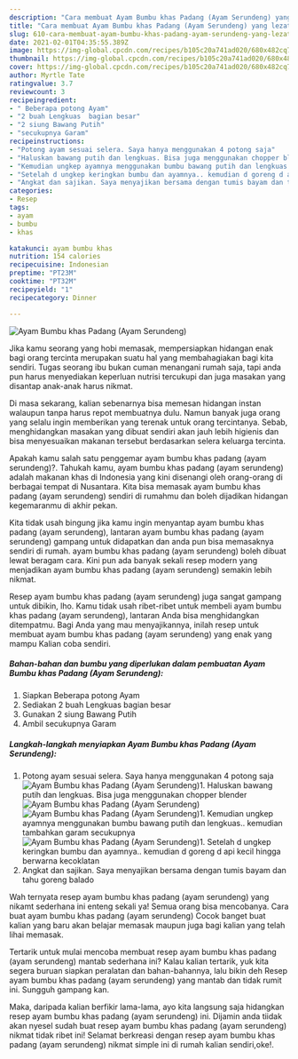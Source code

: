 ```yaml
---
description: "Cara membuat Ayam Bumbu khas Padang (Ayam Serundeng) yang lezat Untuk Jualan"
title: "Cara membuat Ayam Bumbu khas Padang (Ayam Serundeng) yang lezat Untuk Jualan"
slug: 610-cara-membuat-ayam-bumbu-khas-padang-ayam-serundeng-yang-lezat-untuk-jualan
date: 2021-02-01T04:35:55.389Z
image: https://img-global.cpcdn.com/recipes/b105c20a741ad020/680x482cq70/ayam-bumbu-khas-padang-ayam-serundeng-foto-resep-utama.jpg
thumbnail: https://img-global.cpcdn.com/recipes/b105c20a741ad020/680x482cq70/ayam-bumbu-khas-padang-ayam-serundeng-foto-resep-utama.jpg
cover: https://img-global.cpcdn.com/recipes/b105c20a741ad020/680x482cq70/ayam-bumbu-khas-padang-ayam-serundeng-foto-resep-utama.jpg
author: Myrtle Tate
ratingvalue: 3.7
reviewcount: 3
recipeingredient:
- " Beberapa potong Ayam"
- "2 buah Lengkuas  bagian besar"
- "2 siung Bawang Putih"
- "secukupnya Garam"
recipeinstructions:
- "Potong ayam sesuai selera. Saya hanya menggunakan 4 potong saja"
- "Haluskan bawang putih dan lengkuas. Bisa juga menggunakan chopper blender"
- "Kemudian ungkep ayamnya menggunakan bumbu bawang putih dan lengkuas.. kemudian tambahkan garam secukupnya"
- "Setelah d ungkep keringkan bumbu dan ayamnya.. kemudian d goreng d api kecil hingga berwarna kecoklatan"
- "Angkat dan sajikan. Saya menyajikan bersama dengan tumis bayam dan tahu goreng balado"
categories:
- Resep
tags:
- ayam
- bumbu
- khas

katakunci: ayam bumbu khas 
nutrition: 154 calories
recipecuisine: Indonesian
preptime: "PT23M"
cooktime: "PT32M"
recipeyield: "1"
recipecategory: Dinner

---
```



![Ayam Bumbu khas Padang (Ayam Serundeng)](https://img-global.cpcdn.com/recipes/b105c20a741ad020/680x482cq70/ayam-bumbu-khas-padang-ayam-serundeng-foto-resep-utama.jpg)

Jika kamu seorang yang hobi memasak, mempersiapkan hidangan enak bagi orang tercinta merupakan suatu hal yang membahagiakan bagi kita sendiri. Tugas seorang ibu bukan cuman menangani rumah saja, tapi anda pun harus menyediakan keperluan nutrisi tercukupi dan juga masakan yang disantap anak-anak harus nikmat.

Di masa  sekarang, kalian sebenarnya bisa memesan hidangan instan walaupun tanpa harus repot membuatnya dulu. Namun banyak juga orang yang selalu ingin memberikan yang terenak untuk orang tercintanya. Sebab, menghidangkan masakan yang dibuat sendiri akan jauh lebih higienis dan bisa menyesuaikan makanan tersebut berdasarkan selera keluarga tercinta. 



Apakah kamu salah satu penggemar ayam bumbu khas padang (ayam serundeng)?. Tahukah kamu, ayam bumbu khas padang (ayam serundeng) adalah makanan khas di Indonesia yang kini disenangi oleh orang-orang di berbagai tempat di Nusantara. Kita bisa memasak ayam bumbu khas padang (ayam serundeng) sendiri di rumahmu dan boleh dijadikan hidangan kegemaranmu di akhir pekan.

Kita tidak usah bingung jika kamu ingin menyantap ayam bumbu khas padang (ayam serundeng), lantaran ayam bumbu khas padang (ayam serundeng) gampang untuk didapatkan dan anda pun bisa memasaknya sendiri di rumah. ayam bumbu khas padang (ayam serundeng) boleh dibuat lewat beragam cara. Kini pun ada banyak sekali resep modern yang menjadikan ayam bumbu khas padang (ayam serundeng) semakin lebih nikmat.

Resep ayam bumbu khas padang (ayam serundeng) juga sangat gampang untuk dibikin, lho. Kamu tidak usah ribet-ribet untuk membeli ayam bumbu khas padang (ayam serundeng), lantaran Anda bisa menghidangkan ditempatmu. Bagi Anda yang mau menyajikannya, inilah resep untuk membuat ayam bumbu khas padang (ayam serundeng) yang enak yang mampu Kalian coba sendiri.

<!--inarticleads1-->

##### Bahan-bahan dan bumbu yang diperlukan dalam pembuatan Ayam Bumbu khas Padang (Ayam Serundeng):

1. Siapkan  Beberapa potong Ayam
1. Sediakan 2 buah Lengkuas  bagian besar
1. Gunakan 2 siung Bawang Putih
1. Ambil secukupnya Garam




<!--inarticleads2-->

##### Langkah-langkah menyiapkan Ayam Bumbu khas Padang (Ayam Serundeng):

1. Potong ayam sesuai selera. Saya hanya menggunakan 4 potong saja
<img src="https://img-global.cpcdn.com/steps/c114d05285de2c8a/160x128cq70/ayam-bumbu-khas-padang-ayam-serundeng-langkah-memasak-1-foto.jpg" alt="Ayam Bumbu khas Padang (Ayam Serundeng)">1. Haluskan bawang putih dan lengkuas. Bisa juga menggunakan chopper blender
<img src="https://img-global.cpcdn.com/steps/1da884083bf8027f/160x128cq70/ayam-bumbu-khas-padang-ayam-serundeng-langkah-memasak-2-foto.jpg" alt="Ayam Bumbu khas Padang (Ayam Serundeng)"><img src="https://img-global.cpcdn.com/steps/5debfe3db5cbfae5/160x128cq70/ayam-bumbu-khas-padang-ayam-serundeng-langkah-memasak-2-foto.jpg" alt="Ayam Bumbu khas Padang (Ayam Serundeng)">1. Kemudian ungkep ayamnya menggunakan bumbu bawang putih dan lengkuas.. kemudian tambahkan garam secukupnya
<img src="https://img-global.cpcdn.com/steps/62310b47e2c1361f/160x128cq70/ayam-bumbu-khas-padang-ayam-serundeng-langkah-memasak-3-foto.jpg" alt="Ayam Bumbu khas Padang (Ayam Serundeng)">1. Setelah d ungkep keringkan bumbu dan ayamnya.. kemudian d goreng d api kecil hingga berwarna kecoklatan
1. Angkat dan sajikan. Saya menyajikan bersama dengan tumis bayam dan tahu goreng balado




Wah ternyata resep ayam bumbu khas padang (ayam serundeng) yang nikamt sederhana ini enteng sekali ya! Semua orang bisa mencobanya. Cara buat ayam bumbu khas padang (ayam serundeng) Cocok banget buat kalian yang baru akan belajar memasak maupun juga bagi kalian yang telah lihai memasak.

Tertarik untuk mulai mencoba membuat resep ayam bumbu khas padang (ayam serundeng) mantab sederhana ini? Kalau kalian tertarik, yuk kita segera buruan siapkan peralatan dan bahan-bahannya, lalu bikin deh Resep ayam bumbu khas padang (ayam serundeng) yang mantab dan tidak rumit ini. Sungguh gampang kan. 

Maka, daripada kalian berfikir lama-lama, ayo kita langsung saja hidangkan resep ayam bumbu khas padang (ayam serundeng) ini. Dijamin anda tiidak akan nyesel sudah buat resep ayam bumbu khas padang (ayam serundeng) nikmat tidak ribet ini! Selamat berkreasi dengan resep ayam bumbu khas padang (ayam serundeng) nikmat simple ini di rumah kalian sendiri,oke!.

